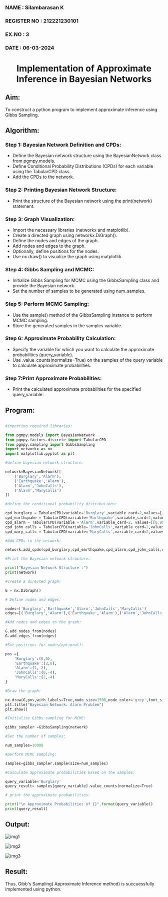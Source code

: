 <H3> NAME : Silambarasan K </H3>
<H3> REGISTER NO : 212221230101 </H3>
<H3> EX.NO : 3 </H3>
<H3> DATE : 06-03-2024 </H3>
<H1 ALIGN =CENTER> Implementation of Approximate Inference in Bayesian Networks </H1>

## Aim: 

To construct a python program to implement approximate inference using Gibbs Sampling.</br>

## Algorithm:

### Step 1: Bayesian Network Definition and CPDs:<br>

<ul> <li>Define the Bayesian network structure using the BayesianNetwork class from pgmpy.models.</li>
<li>Define Conditional Probability Distributions (CPDs) for each variable using the TabularCPD class.</li>
<li>Add the CPDs to the network.</li></ul>
    
### Step 2: Printing Bayesian Network Structure:<br>

<ul><li>Print the structure of the Bayesian network using the print(network) statement.</li></ul>
    
### Step 3: Graph Visualization:<br>

<ul><li>Import the necessary libraries (networkx and matplotlib).</li>
<li>Create a directed graph using networkx.DiGraph().</li>
<li>Define the nodes and edges of the graph.</li>
<li>Add nodes and edges to the graph.</li>
<li>Optionally, define positions for the nodes.</li>
<li>Use nx.draw() to visualize the graph using matplotlib.</li></ul>
    
### Step 4: Gibbs Sampling and MCMC:<br>

<ul><li>Initialize Gibbs Sampling for MCMC using the GibbsSampling class and provide the Bayesian network.</li>
<li>Set the number of samples to be generated using num_samples.</li></ul>
    
### Step 5: Perform MCMC Sampling:<br>

<ul><li>Use the sample() method of the GibbsSampling instance to perform MCMC sampling.</li>
<li>Store the generated samples in the samples variable.</li></ul>
   
### Step 6: Approximate Probability Calculation:<br>

<ul><li>Specify the variable for which you want to calculate the approximate probabilities (query_variable).</li>
<li>Use .value_counts(normalize=True) on the samples of the query_variable to calculate approximate probabilities.</li></ul>
    
### Step 7:Print Approximate Probabilities:<br>

<ul><li>Print the calculated approximate probabilities for the specified query_variable.</li></ul>

## Program:

```python

#importing required libraries:

from pgmpy.models import BayesianNetwork
from pgmpy.factors.discrete import TabularCPD
from pgmpy.sampling import GibbsSampling
import networkx as nx
import matplotlib.pyplot as plt

#define bayesian network structure:

network=BayesianNetwork([
    ('Burglary','Alarm'),
    ('Earthquake','Alarm'),
    ('Alarm','JohnCalls'),
    ('Alarm','MaryCalls')
])

#define the conditional probability distributions:

cpd_burglary = TabularCPD(variable='Burglary',variable_card=2,values=[[0.999],[0.001]])
cpd_earthquake = TabularCPD(variable='Earthquake',variable_card=2,values=[[0.998],[0.002]])
cpd_alarm = TabularCPD(variable ='Alarm',variable_card=2, values=[[0.999, 0.71, 0.06, 0.05],[0.001, 0.29, 0.94, 0.95]],evidence=['Burglary','Earthquake'],evidence_card=[2,2])
cpd_john_calls = TabularCPD(variable='JohnCalls',variable_card=2,values=[[0.95,0.1],[0.05,0.9]],evidence=['Alarm'],evidence_card=[2])
cpd_mary_calls = TabularCPD(variable='MaryCalls',variable_card=2,values=[[0.99,0.3],[0.01,0.7]],evidence=['Alarm'],evidence_card=[2])

#Add CPDs to the network:

network.add_cpds(cpd_burglary,cpd_earthquake,cpd_alarm,cpd_john_calls,cpd_mary_calls)

#Print the Bayesian network structure:

print("Bayesian Network Structure :")
print(network)

#create a directed graph:

G = nx.DiGraph()

# Define nodes and edges:

nodes=['Burglary','Earthquake','Alarm','JohnCalls','MaryCalls']
edges=[('Burglary','Alarm'),('Earthquake','Alarm'),('Alarm','JohnCalls'),('Alarm','MaryCalls')]

#Add nodes and edges to the graph:

G.add_nodes_from(nodes)
G.add_edges_from(edges)

#Set positions for nodes(optional):

pos ={
    'Burglary':(0,0),
    'Earthquake':(2,0),
    'Alarm':(1,-2),
    'JohnCalls':(0,-4),
    'MaryCalls':(2,-4)
}

#Draw the graph:

nx.draw(G,pos,with_labels=True,node_size=1500,node_color='grey',font_size=10,font_weight='bold',arrowsize=20)
plt.title("Bayesian Network: Alarm Problem")
plt.show()

#Initialize Gibbs sampling for MCMC:

gibbs_sampler =GibbsSampling(network)

#Set the number of samples:

num_samples=10000

#perform MCMC sampling:

samples=gibbs_sampler.sample(size=num_samples)

#Calculate approximate probabilities based on the samples:

query_variable='Burglary'
query_result= samples[query_variable].value_counts(normalize=True)

# print the approximate probabilities:

print("\n Approximate Probabilities of {}".format(query_variable))
print(query_result)

```

## Output:

![img1](https://github.com/anto-richard/Ex-3--AAI/assets/93427534/76bd8af8-60e0-4587-9d92-94850f7bae15)

![img2](https://github.com/anto-richard/Ex-3--AAI/assets/93427534/b1ce5281-dc1c-44ed-8142-291bee3f8e8a)

![img3](https://github.com/anto-richard/Ex-3--AAI/assets/93427534/c1921771-7bb8-423b-ae99-3a6842b63ff4)

## Result:

Thus, Gibb's Sampling( Approximate Inference method) is succuessfully implemented using python.

